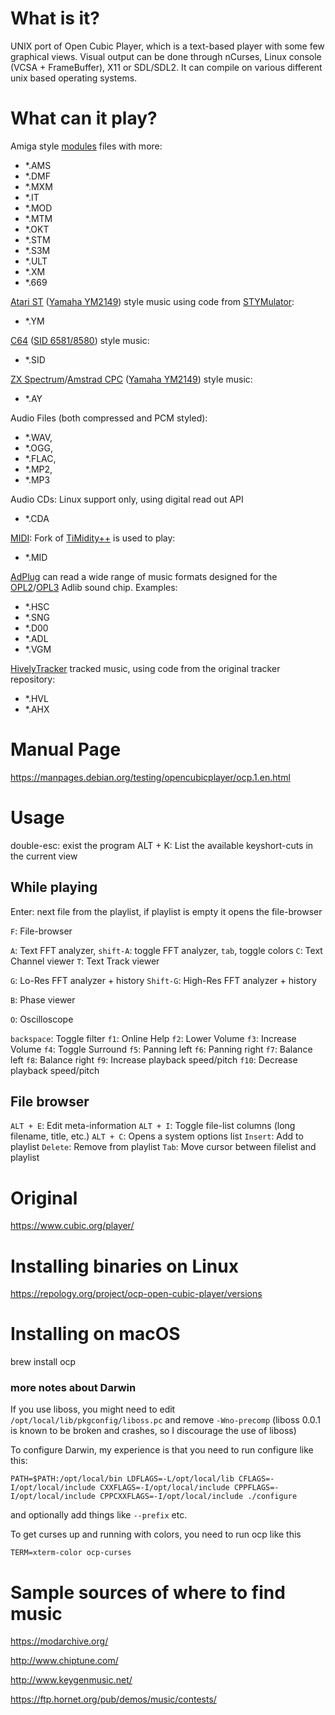 # What is it?

UNIX port of Open Cubic Player, which is a text-based player with some few graphical views. Visual output can be done through nCurses, Linux console (VCSA + FrameBuffer), X11 or SDL/SDL2. It can compile on various different unix based operating systems.

# What can it play?

Amiga style [modules](https://en.wikipedia.org/wiki/Module_file) files with more:
- \*.AMS
- \*.DMF
- \*.MXM
- \*.IT
- \*.MOD
- \*.MTM
- \*.OKT
- \*.STM
- \*.S3M
- \*.ULT
- \*.XM
- \*.669

[Atari ST](https://en.wikipedia.org/wiki/Atari_ST#Technical_specifications) \([Yamaha YM2149](https://en.wikipedia.org/wiki/General_Instrument_AY-3-8910)\) style music using code from [STYMulator](http://atariarea.krap.pl/stymulator/):
- \*.YM

[C64](https://en.wikipedia.org/wiki/Commodore_64) \([SID 6581/8580](https://en.wikipedia.org/wiki/MOS_Technology_6581)\) style music:
- \*.SID

[ZX Spectrum](https://en.wikipedia.org/wiki/ZX_Spectrum)/[Amstrad CPC](https://en.wikipedia.org/wiki/Amstrad_CPC) \([Yamaha YM2149](https://en.wikipedia.org/wiki/General_Instrument_AY-3-8910)\) style music:
- \*.AY

Audio Files (both compressed and PCM styled):
- \*.WAV,
- \*.OGG,
- \*.FLAC,
- \*.MP2,
- \*.MP3

Audio CDs: Linux support only, using digital read out API
- \*.CDA

[MIDI](https://en.wikipedia.org/wiki/MIDI#General_MIDI): Fork of [TiMidity++](http://timidity.sourceforge.net/) is used to play:
- \*.MID

[AdPlug](http://adplug.github.io/) can read a wide range of music formats designed for the [OPL2](https://en.wikipedia.org/wiki/Yamaha_YM3812)/[OPL3](https://en.wikipedia.org/wiki/Yamaha_YMF262) Adlib sound chip. Examples:
- \*.HSC
- \*.SNG
- \*.D00
- \*.ADL
- \*.VGM

[HivelyTracker](http://www.hivelytracker.co.uk/) tracked music, using code from the original tracker repository:
- \*.HVL
- \*.AHX

# Manual Page

https://manpages.debian.org/testing/opencubicplayer/ocp.1.en.html

# Usage

double-esc: exist the program
ALT + K: List the available keyshort-cuts in the current view

## While playing

Enter: next file from the playlist, if playlist is empty it opens the file-browser

`F`: File-browser

`A`: Text FFT analyzer, `shift-A`: toggle FFT analyzer, `tab`, toggle colors
`C`: Text Channel viewer
`T`: Text Track viewer

`G`: Lo-Res FFT analyzer + history
`Shift-G`: High-Res FFT analyzer + history

`B`: Phase viewer

`O`: Oscilloscope

`backspace`: Toggle filter
`f1`: Online Help
`f2`: Lower Volume
`f3`: Increase Volume
`f4`: Toggle Surround
`f5`: Panning left
`f6`: Panning right
`f7`: Balance left
`f8`: Balance right
`f9`: Increase playback speed/pitch
`f10`: Decrease playback speed/pitch

## File browser

`ALT + E`: Edit meta-information
`ALT + I`: Toggle file-list columns (long filename, title, etc.)
`ALT + C`: Opens a system options list
`Insert`: Add to playlist
`Delete`: Remove from playlist
`Tab`: Move cursor between filelist and playlist

# Original

https://www.cubic.org/player/

# Installing binaries on Linux

https://repology.org/project/ocp-open-cubic-player/versions

# Installing on macOS

brew install ocp

### more notes about Darwin

If you use liboss, you might need to edit `/opt/local/lib/pkgconfig/liboss.pc` and remove `-Wno-precomp` (liboss 0.0.1 is known to be broken and crashes, so I discourage the use of liboss)

To configure Darwin, my experience is that you need to run configure like this:

`PATH=$PATH:/opt/local/bin LDFLAGS=-L/opt/local/lib CFLAGS=-I/opt/local/include CXXFLAGS=-I/opt/local/include CPPFLAGS=-I/opt/local/include CPPCXXFLAGS=-I/opt/local/include ./configure`

and optionally add things like `--prefix` etc.

To get curses up and running with colors, you need to run ocp like this

`TERM=xterm-color ocp-curses`

# Sample sources of where to find music

https://modarchive.org/

http://www.chiptune.com/

http://www.keygenmusic.net/

https://ftp.hornet.org/pub/demos/music/contests/
